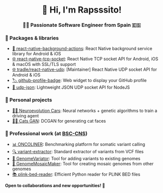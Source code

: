 <h1 align="center">👋 Hi, I'm Rapsssito!</h1>
<h3 align="center">🧑‍💻 Passionate Software Engineer from Spain 🇪🇸</h3>

### 🧰 Packages & libraries
- [📱 react-native-background-actions](https://github.com/Rapsssito/react-native-background-actions): React Native background service library for Android & iOS
- [🌐 react-native-tcp-socket](https://github.com/Rapsssito/react-native-tcp-socket): React Native TCP socket API for Android, iOS & macOS with SSL/TLS support
- [🌐 tradle/react-native-udp](https://github.com/tradle/react-native-udp): [Maintainer] React Native UDP socket API for Android & iOS
- [🏷️ github-profile-badge](https://github.com/Rapsssito/github-profile-badge): Web widget to display your GitHub profile
- [📨 udp-json](https://github.com/Rapsssito/udp-json): Lightweight JSON UDP socket API for NodeJS

### 🎨 Personal projects
- [🧠🚗 Neuroevolution Cars](https://github.com/Rapsssito/neuroevolution-cars): Neural networks + genetic algorithms to train a driving agent
- [🤖🐱 Cats GAN](https://github.com/Rapsssito/cats-gan): DCGAN for generating cat faces

### 💼 Professional work (at [BSC-CNS](https://www.bsc.es/discover-bsc/organisation/scientific-structure/computational-genomics))
- [📊 ONCOLINER](https://github.com/EUCANCan/oncoliner): Benchmarking platform for somatic variant calling
- [🔍 variant-extractor](https://github.com/EUCANCan/variant-extractor): Standard extractor of variants from VCF files
- [🧬 GenomeVariator](https://github.com/Computational-Genomics-BSC/GenomeVariator): Tool for adding variants to existing genomes
- [🧬 GenomeMosaicMaker](https://github.com/Computational-Genomics-BSC/GenomeMosaicMaker): Tool for creating mosaic genomes from other genomes
- [📚 plink-bed-reader](https://github.com/Computational-Genomics-BSC/plink-bed-reader): Efficient Python reader for PLINK BED files

**Open to collaborations and new opportunities! 🚀**
